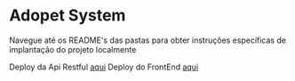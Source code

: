 # Adopet System

Navegue até os README's das pastas para obter instruçôes específicas de implantação do projeto localmente

Deploy da Api Restful [aqui](https://yan-test-adopets-api.herokuapp.com/)
Deploy do FrontEnd    [aqui](https://yan-test-adopets-front.herokuapp.com/)

